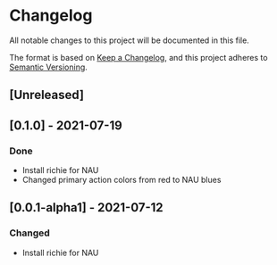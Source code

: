 # Changelog

All notable changes to this project will be documented in this file.

The format is based on [Keep a Changelog](https://keepachangelog.com/en/1.0.0/),
and this project adheres to [Semantic
Versioning](https://semver.org/spec/v2.0.0.html).

## [Unreleased]

## [0.1.0] - 2021-07-19

### Done

- Install richie for NAU
- Changed primary action colors from red to NAU blues

## [0.0.1-alpha1] - 2021-07-12

### Changed

- Install richie for NAU

